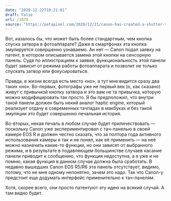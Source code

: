 ```yaml
---
date: "2020-12-22T10:21:01"
draft: False
url: /1879
source: "https://petapixel.com/2020/12/21/canon-has-created-a-shutter-touchpad-to-replace-the-shutter-button/"
---
```


Вот, казалось бы, что может быть более стандартным, чем кнопка спуска затвора в фотоаппарате? Даже в смартфонах эта кнопка эмулируется совершенно узнаваемо. Ан нет — Canon подал заявку на патент, в котором описывается замена этой кнопки на сенсорную панель. Судя по иллюстрациям к заявке, функциональность этой панели будет зависит от режима работы фотоаппарата и позволит не только спускать затвор или фокусироваться. 

Правда, в жизни всегда есть место «но», а тут мне видится сразу два таких «но». Во-первых, фотографы уже не первый век (о, как сказано) живут с привычкой  кнопку затвора и это вам не та привычка, которую можно модифицировать так просто. Я бы предположил, что внутри такой панели должен быть некий аналог haptic engine, который реализует отдачу в современных тачпадах в макбуках и без такой эмуляции это будет совершенно печальная история.

Во-вторых, некая печаль в любом случае будет приличествовать — поскольку Canon уже экспериментировал с тач-панелью в своей камере EOS R и должен честно сказать, что за полтора года активного использования камеры я так и не понял, как её применить — на неё можно назначить какие-то функции, но они зависят от выбранного режима, и в результате в подавляющем большинстве случаев касание панели приводит к сообщению, что функция недоступна, а я уже и не помню, какая функция в данном случае должна была сработать. В недавно вышедших Canon EOS R5/R6 эта панель отсутствует, видимо, потому, что не мне одному непонятно, зачем это надо. Так что Canon-у предстоит еще додумать интерфейс применительно к тач-панелям.

Хотя, скорее всего, они просто патентуют эту идею на всякий случай. А там видно будет.
